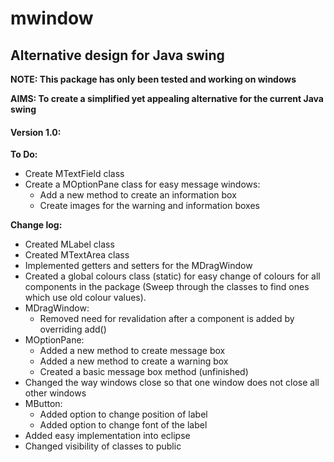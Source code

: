 <h1>mwindow</h1>

<h2>Alternative design for Java swing</h2>

<strong>NOTE: This package has only been tested and working on windows</strong>

<strong>AIMS: To create a simplified yet appealing alternative for the current Java swing</strong>

<h4>Version 1.0:</h4>

<strong>To Do:</strong>
  
  - Create MTextField class
  - Create a MOptionPane class for easy message windows:
    - Add a new method to create an information box
    - Create images for the warning and information boxes  

<strong>Change log:</strong>

  - Created MLabel class
  - Created MTextArea class
  - Implemented getters and setters for the MDragWindow  
  - Created a global colours class (static) for easy change of colours for all components in the package (Sweep through the classes to find ones which use old colour values).
  - MDragWindow:
    - Removed need for revalidation after a component is added by overriding add()
  - MOptionPane:
    - Added a new method to create message box
    - Added a new method to create a warning box
    - Created a basic message box method (unfinished)
  - Changed the way windows close so that one window does not close all other windows
  - MButton:
    - Added option to change position of label
    - Added option to change font of the label
  - Added easy implementation into eclipse
  - Changed visibility of classes to public
  
